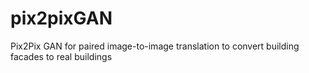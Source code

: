 # pix2pixGAN
Pix2Pix GAN for paired image-to-image translation to convert building facades to real buildings
